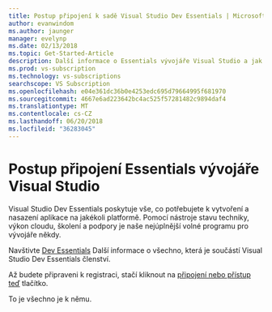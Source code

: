 ```yaml
---
title: Postup připojení k sadě Visual Studio Dev Essentials | Microsoft Docs
author: evanwindom
ms.author: jaunger
manager: evelynp
ms.date: 02/13/2018
ms.topic: Get-Started-Article
description: Další informace o Essentials vývojáře Visual Studio a jak se přihlásit.
ms.prod: vs-subscription
ms.technology: vs-subscriptions
searchscope: VS Subscription
ms.openlocfilehash: e04e361dc36b0e4253edc695d79664995f681970
ms.sourcegitcommit: 4667e6ad223642bc4ac525f57281482c9894daf4
ms.translationtype: MT
ms.contentlocale: cs-CZ
ms.lasthandoff: 06/20/2018
ms.locfileid: "36283045"
---
```

# <a name="how-to-join-visual-studio-dev-essentials"></a>Postup připojení Essentials vývojáře Visual Studio

Visual Studio Dev Essentials poskytuje vše, co potřebujete k vytvoření a nasazení aplikace na jakékoli platformě. Pomocí nástroje stavu techniky, výkon cloudu, školení a podpory je naše nejúplnější volné programu pro vývojáře někdy.

Navštivte [Dev Essentials](https://visualstudio.microsoft.com/dev-essentials/) Další informace o všechno, která je součástí Visual Studio Dev Essentials členství.

Až budete připraveni k registraci, stačí kliknout na [připojení nebo přístup teď](https://my.visualstudio.com/Benefits?wt.mc_id=o~msft~vscom~devessentials-hero~mt689&campaign=o~msft~vscom~devessentials-hero~mt689) tlačítko.

To je všechno je k němu.